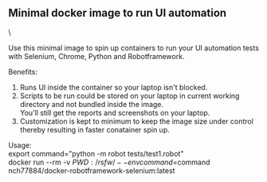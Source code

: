 

## Minimal docker image to run UI automation
\

Use this minimal image to spin up containers to run your UI automation tests with Selenium, Chrome, Python and Robotframework.

Benefits:
1. Runs UI inside the container so your laptop isn't blocked.
2. Scripts to be run could be stored on your laptop in current working directory and not bundled inside the image. \
You'll still get the reports and screenshots on your laptop.
3. Customization is kept to minimum to keep the image size under control thereby resulting in faster conatainer spin up.

Usage:\
export command="python -m robot tests/test1.robot"\
docker run --rm -v $PWD:/rsfw/  --env command=$command  nch77884/docker-robotframework-selenium:latest
